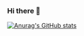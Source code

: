 ### Hi there 👋

[![Anurag's GitHub stats](https://github-readme-stats.vercel.app/api?username=alimzhanislamkulov)](https://github.com/anuraghazra/github-readme-stats)
